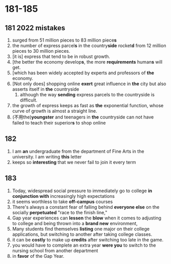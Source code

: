 # 181-185

## 181 2022 mistakes

1. surged from 51 million pieces to 83 million piece**s**
2. the number of express parcel**s** in the country**side** rocket**d** from 12 million pieces to 30 million pieces.
3. [it is] express that tend to be in robust growth.
4. [the better the economy develop**s**, the more **requirements** human**s** will get.
5. [which has been widely accepted by experts and professors of **the** economy.
6. [Not only does] shopping online **exert** great influence in **the** city but also asserts itself in **the** countryside
   1. although the way **sending** express parcels to the countryside is difficult.
7. the growth of express keeps as fast as **the** exponential function, whose curve of growth is almost a straight line.
8. (不用the)**youngster** and teenagers in **the** countryside can not have failed to teach their superior**s** to shop online

## 182

1. I am **an** undergraduate from the department of Fine Arts in the university. I am writing **this** letter
2. keeps so **interesting** that we never fail to join it every term

## 183

1. Today, widespread social pressure to immediately go to college **in conjunction with** increasingly high expectations
2. it seems worthless to take **off-campus** courses
3. There's always a constant fear of falling behind **everyone else** on the socially **perpetuated** "race to the finish line,"
4. Gap year experiences can **lessen** the **blow** when it comes to adjusting to college and being  thrown into a **brand new** environment,
5. Many students find themselves **listing** one major on their college applications, but switching to another after taking college classes.
6. it can be **costly** to make up **credits** after switching too late in the game.
7. you would have to complete an extra year **were you** to switch to the nursing school from another department
8. in **favor** of the Gap Year.

